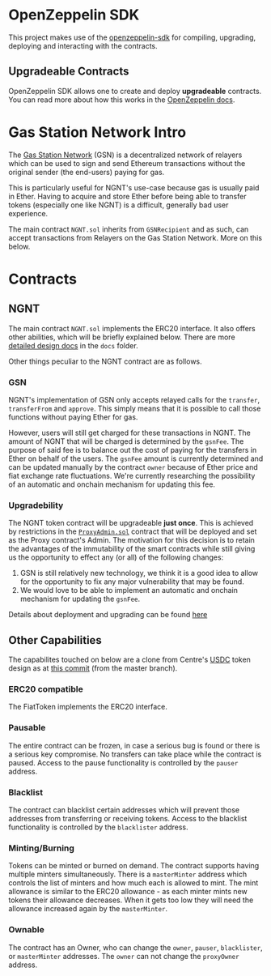 # OpenZeppelin SDK
This project makes use of the [openzeppelin-sdk](https://github.com/OpenZeppelin/openzeppelin-sdk) for compiling, 
upgrading, deploying and interacting with the contracts.

## Upgradeable Contracts

OpenZeppelin SDK allows one to create and deploy **upgradeable** contracts. 
You can read more about how this works in the [OpenZeppelin docs](https://docs.openzeppelin.com/sdk/2.5/pattern.html).

# Gas Station Network Intro
The [Gas Station Network](https://docs.openzeppelin.com/openzeppelin/gsn/faq.html) (GSN) is a decentralized network of relayers which can be used to sign and send Ethereum transactions without
 the original sender (the end-users) paying for gas.
 
This is particularly useful for NGNT's use-case because gas is usually paid in Ether. 
Having to acquire and store Ether before being able to transfer tokens (especially one like NGNT) is a difficult, generally bad user experience.

The main contract `NGNT.sol` inherits from `GSNRecipient` and as such, can accept transactions from Relayers on the Gas Station Network. 
More on this below. 

# Contracts

## NGNT

The main contract `NGNT.sol` implements the ERC20 interface. It also offers other abilities, which will be briefly explained below.
There are more [detailed design docs](./docs/tokendesign.md) in the `docs` folder.

Other things peculiar to the NGNT contract are as follows.

### GSN

NGNT's implementation of GSN only accepts relayed calls for the `transfer`, `transferFrom` and `approve`.
This simply means that it is possible to call those functions without paying Ether for gas. 
 
However, users will still get charged for these transactions in NGNT. 
The amount of NGNT that will be charged is determined by the `gsnFee`. The purpose of said fee is to balance out the cost of paying for the transfers in Ether on behalf of the users.
The `gsnFee` amount is currently determined and can be updated manually by the contract `owner` because of Ether price and fiat exchange rate fluctuations. 
We're currently researching the possibility of an automatic and onchain mechanism for updating this fee. 


### Upgradebility

The NGNT token contract will be upgradeable **just once**. This is achieved by restrictions in the [`ProxyAdmin.sol`](https://github.com/buycoinsafrica/one-time-upgrade-proxy-admin/blob/master/contracts/ProxyAdmin.sol) contract that will be deployed and set as the Proxy contract's Admin.
The motivation for this decision is to retain the advantages of the immutability of the smart contracts while still giving us the opportunity to effect any (or all) of the following changes:

1. GSN is still relatively new technology, we think it is a good idea to allow for the opportunity to fix any major vulnerability that may be found.
2. We would love to be able to implement an automatic and onchain mechanism for updating the `gsnFee`. 

Details about deployment and upgrading can be found [here](./docs/deployment.md)

## Other Capabilities

The capabilites touched on below are a clone from Centre's [USDC](https://www.centre.io/usdc) token design 
as at [this commit](https://github.com/centrehq/centre-tokens/commit/3ba876b5e96eec6955733e7e008d85f419ec44a5) (from the master branch).

### ERC20 compatible
The FiatToken implements the ERC20 interface.

### Pausable
The entire contract can be frozen, in case a serious bug is found or there is a serious key compromise. No transfers can take place while the contract is paused.
Access to the pause functionality is controlled by the `pauser` address.

### Blacklist
The contract can blacklist certain addresses which will prevent those addresses from transferring or receiving tokens.
Access to the blacklist functionality is controlled by the `blacklister` address.

### Minting/Burning
Tokens can be minted or burned on demand. The contract supports having multiple minters simultaneously. There is a
`masterMinter` address which controls the list of minters and how much each is allowed to mint. The mint allowance is
similar to the ERC20 allowance - as each minter mints new tokens their allowance decreases. When it gets too low they will
need the allowance increased again by the `masterMinter`.

### Ownable
The contract has an Owner, who can change the `owner`, `pauser`, `blacklister`, or `masterMinter` addresses. The `owner` can not change
the `proxyOwner` address.
